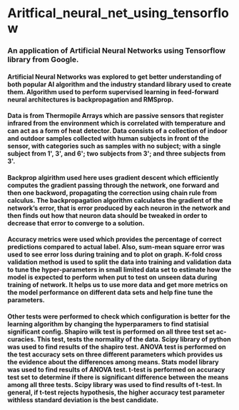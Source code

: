 # Aritfical_neural_net_using_tensorflow

### An application of Artificial Neural Networks using Tensorflow library from Google.  ###

#### Artificial Neural Networks was explored to get better understanding of both popular AI algorithm and the industry standard library used to create them. Algorithm used to perform supervised learning in feed-forward neural architectures is backpropagation and RMSprop. ####

#### Data is from Thermopile Arrays which are passive sensors that register infrared from the environment which is correlated with temperature and can act as a form of heat detector. Data consists of a collection of indoor and outdoor samples collected with human subjects in front of the sensor, with categories such as samples with no subject; with a single subject from 1', 3', and 6'; two subjects from 3'; and three subjects from 3'. ####

#### Backprop algirithm used here uses gradient descent which efficiently computes the gradient passing  through  the  network, one forward and then one backword, propagating the correction using chain rule from calculus. The backpropagation algorithm calculates the gradient of the network’s error, that  is  error produced by each neuron in the network and then finds out how that neuron data should be tweaked in order to decrease that error to converge to a solution. ####

#### Accuracy metrics were used which provides the percentage of correct predictions compared to actual label. Also, sum-mean square error was used to see error loss during training and to plot on graph. K-fold cross validation method is used to split the data into training and validation data to tune the hyper-parameters in small limited data set to estimate how the model is expected to perform when put to test on unseen data during training of network. It helps us to use more data and get more metrics on the model performance on different data sets and help fine tune the parameters. ####

#### Other tests were performed to check which configuration is better for the learning algorithm by changing the hyperparamers to find statisial significant config. Shapiro  wilk  test  is  performed  on  all  three  test  set  ac-curacies.  This  test,  tests  the normality of the data. Scipy library of python was used to find results of the shapiro test. ANOVA test is performed on the test accuracy sets on three different parameters which provides us the evidence about the differences among means. Stats model library was used to find results of ANOVA test. t-test is performed on accuracy test set to determine if there is significant difference between the  means among all three tests. Scipy library was used to find results of t-test. In general, if t-test rejects hypothesis, the higher accuracy test parameter withless standard deviation is the best candidate.
